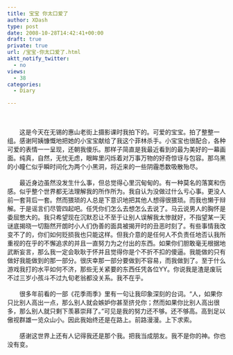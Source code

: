 ```yaml
---
title: 宝宝 你太口爱了
author: XDash
type: post
date: 2008-10-28T14:42:41+00:00
draft: true
private: true
url: /宝宝-你太口爱了.html
aktt_notify_twitter:
  - no
views:
  - 38
categories:
  - Diary

---
```

<div style="text-align: center">
  &nbsp;
</div>

<div style="text-align: center">
  <img decoding="async" alt="" src="http://www.xdash.cn/attachments/month_0810/220081028224044.JPG" />
</div>

<div>
  &nbsp;
</div>

<div>
  　　这是今天在无锡的惠山老街上摄影课时我拍下的。可爱的宝宝。拍了整整一组。感谢阿姨慷慨地把她的小宝宝献给了我这个菲林杀手。小宝宝也很配合，各种可爱的表情一一呈现，还朝我傻乐。那样子简直是我最近看到的最为美好的一幕画面。纯真，自然，无忧无虑，眼眸里闪烁着对万事万物的好奇惊讶与包容。那乌黑的小瞳仁似乎瞬时间化为两个小黑洞，将近来的一些阴霾悉数吸散殆尽。
</div>

<div>
  &nbsp;
</div>

<div>
  　　最近身边虽然没发生什么事，但总觉得心里沉甸甸的。有一种莫名的落寞和伤感。似乎整个世界都无法理解我的所作所为。我自认为没做过什么亏心事。更没人前一套背后一套。然而猥琐的人总是下意识地把其他人想得很猥琐。而我也懒于辩解。于是谣言们尽管四起吧。任凭你们怎么去想怎么去说了。马云说男人的胸怀是委屈憋大的。我只希望现在沉默忍让不至于让别人误解我太惨就好，不指望某一天谜底揭晓一切豁然开朗时小人们伪善的面具被揭开时的丑恶时刻了。有些事情我改变不了的，你们如何贬损我也只能这样。但我介意的是任何人不负责任地否认我所重视的在乎的不懈追求的并且一直努力为之付出的东西。如果你们胆敢毫无根据地武断妄言，那么我一定会耿耿于怀并且觉得你是个不折不扣的傻逼。我能做的只有做好我能做到的那一部分。很庆幸那一部分要做到不容易，而我做到了。至于什么游戏我打的水平如何不济，那些无关紧要的东西任凭各位YY。你说我是渣是废玩不过三岁小孩斗不过九旬老翁都没关系。我不在乎。
</div>

<div>
  &nbsp;
</div>

<div>
  　　很多年前看的一部《花季雨季》里有一句让我印象深刻的台词。&ldquo;人，如果你只比别人高出一点，那么别人就会嫉妒你甚至挤兑你；然而如果你比别人高出很多，那么别人就只剩下羡慕崇拜了。&rdquo;可见是我的努力还不够。还不够高。高到足以傲视群雄一览众山小。因此我始终还是在路上。前路漫漫。上下求索。
</div>

<div>
  &nbsp;
</div>

<div>
  　　感谢这世界上还有人记得我还是那个我。把我当成朋友。我不是你的神。你也没有变。<br /> &nbsp;
</div>